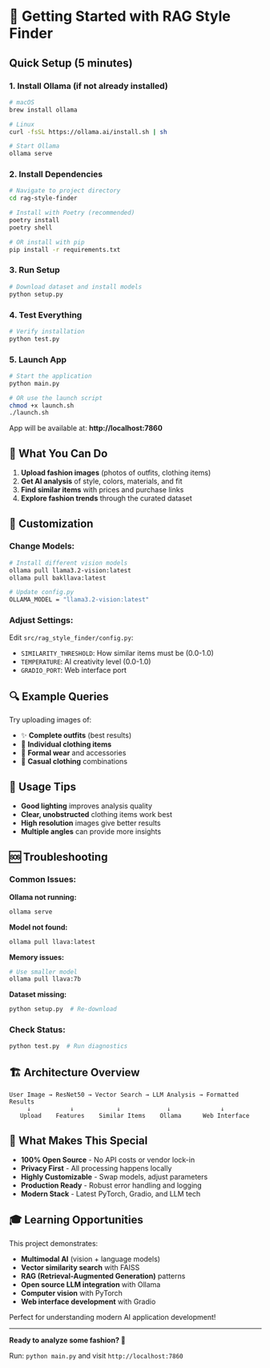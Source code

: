 # 🚀 Getting Started with RAG Style Finder

## Quick Setup (5 minutes)

### 1. **Install Ollama** (if not already installed)
```bash
# macOS
brew install ollama

# Linux  
curl -fsSL https://ollama.ai/install.sh | sh

# Start Ollama
ollama serve
```

### 2. **Install Dependencies**
```bash
# Navigate to project directory
cd rag-style-finder

# Install with Poetry (recommended)
poetry install
poetry shell

# OR install with pip
pip install -r requirements.txt
```

### 3. **Run Setup**
```bash
# Download dataset and install models
python setup.py
```

### 4. **Test Everything**
```bash
# Verify installation
python test.py
```

### 5. **Launch App**
```bash
# Start the application
python main.py

# OR use the launch script
chmod +x launch.sh
./launch.sh
```

App will be available at: **http://localhost:7860**

## 🎯 **What You Can Do**

1. **Upload fashion images** (photos of outfits, clothing items)
2. **Get AI analysis** of style, colors, materials, and fit
3. **Find similar items** with prices and purchase links
4. **Explore fashion trends** through the curated dataset

## 🔧 **Customization**

### Change Models:
```bash
# Install different vision models
ollama pull llama3.2-vision:latest
ollama pull bakllava:latest

# Update config.py
OLLAMA_MODEL = "llama3.2-vision:latest"
```

### Adjust Settings:
Edit `src/rag_style_finder/config.py`:
- `SIMILARITY_THRESHOLD`: How similar items must be (0.0-1.0)
- `TEMPERATURE`: AI creativity level (0.0-1.0)
- `GRADIO_PORT`: Web interface port

## 🔍 **Example Queries**

Try uploading images of:
- ✨ **Complete outfits** (best results)
- 👕 **Individual clothing items**
- 👗 **Formal wear** and accessories
- 👖 **Casual clothing** combinations

## 📱 **Usage Tips**

- **Good lighting** improves analysis quality
- **Clear, unobstructed** clothing items work best
- **High resolution** images give better results
- **Multiple angles** can provide more insights

## 🆘 **Troubleshooting**

### Common Issues:

**Ollama not running:**
```bash
ollama serve
```

**Model not found:**
```bash
ollama pull llava:latest
```

**Memory issues:**
```bash
# Use smaller model
ollama pull llava:7b
```

**Dataset missing:**
```bash
python setup.py  # Re-download
```

### Check Status:
```bash
python test.py  # Run diagnostics
```

## 🏗️ **Architecture Overview**

```
User Image → ResNet50 → Vector Search → LLM Analysis → Formatted Results
     ↓           ↓            ↓             ↓              ↓
   Upload    Features    Similar Items    Ollama      Web Interface
```

## 🌟 **What Makes This Special**

- **100% Open Source** - No API costs or vendor lock-in
- **Privacy First** - All processing happens locally
- **Highly Customizable** - Swap models, adjust parameters
- **Production Ready** - Robust error handling and logging
- **Modern Stack** - Latest PyTorch, Gradio, and LLM tech

## 🎓 **Learning Opportunities**

This project demonstrates:
- **Multimodal AI** (vision + language models)
- **Vector similarity search** with FAISS
- **RAG (Retrieval-Augmented Generation)** patterns
- **Open source LLM integration** with Ollama
- **Computer vision** with PyTorch
- **Web interface development** with Gradio

Perfect for understanding modern AI application development!

---

**Ready to analyze some fashion? 🎨**

Run: `python main.py` and visit `http://localhost:7860`
